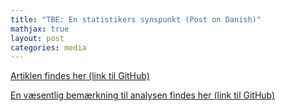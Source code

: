 ```yaml
---
title: "TBE: En statistikers synspunkt (Post on Danish)"
mathjax: true
layout: post
categories: media
---
```


[Artiklen findes her (link til GitHub)](/assets/pdfs/TBE.pdf)

[En væsentlig bemærkning til analysen findes her (link til GitHub)](/assets/pdfs/TBE_Korrektion.pdf)
